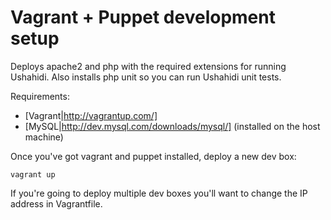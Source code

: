 Vagrant + Puppet development setup
==================================

Deploys apache2 and php with the required extensions for running Ushahidi.
Also installs php unit so you can run Ushahidi unit tests.

Requirements:
* [Vagrant|http://vagrantup.com/]
* [MySQL|http://dev.mysql.com/downloads/mysql/] (installed on the host machine)

Once you've got vagrant and puppet installed, deploy a new dev box:

    vagrant up

If you're going to deploy multiple dev boxes you'll want to change the IP address in Vagrantfile.
